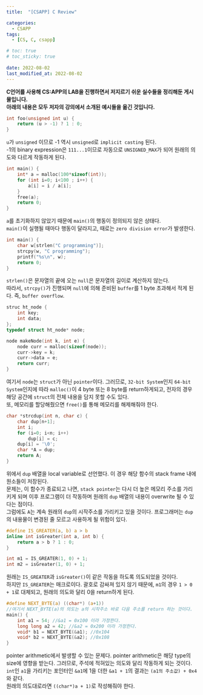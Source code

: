 ```yaml
---
title:  "[CSAPP] C Review"

categories:
  - CSAPP
tags:
  - [CS, C, csapp]

# toc: true
# toc_sticky: true
 
date: 2022-08-02
last_modified_at: 2022-08-02
---
```


**C언어를 사용해 CS:APP의 LAB을 진행하면서 저지르기 쉬운 실수들을 정리해둔 게시물입니다.**  
**아래의 내용은 모두 저자의 강의에서 소개된 예시들을 옮긴 것입니다.**  

```c
int foo(unsigned int u) {
    return (u > -1) ? 1 : 0;
}
```
`u`가 `unsigned` 이므로 -1 역시 `unsigned`로 `implicit casting` 된다.  
-1의 binary expression은 `111...1`이므로 자동으로 `UNSIGNED_MAX`가 되어 원래의 의도와 다르게 작동하게 된다.  
  
```c
int main() {
    int* a = malloc(100*sizeof(int));
    for (int i=0; i<100 ; i++) {
        a[i] = i / a[i];
    }
    free(a);
    return 0;
}
```
`a`를 초기화하지 않았기 때문에 `main()`의 행동이 정의되지 않은 상태다.  
`main()`이 실행될 때마다 행동이 달라지고, 때로는 `zero division error`가 발생한다.  
  
```c
int main() {
    char w[strlen("C programming")];
    strcpy(w, "C programming");
    printf("%s\n", w);
    return 0;
}
```
`strlen()`은 문자열의 끝에 오는 `null`은 문자열의 길이로 계산하지 않는다.  
따라서, `strcpy()`가 진행되며 `null`에 의해 준비된 `buffer`를 1 byte 초과해서 적게 된다. 즉, `buffer overflow`.  
  
```c
struc ht_node {
    int key;
    int data;
};
typedef struct ht_node* node;

node makeNode(int k, int e) {
    node curr = malloc(sizeof(node));
    curr->key = k;
    curr->data = e;
    return curr;
}
```
여기서 `node`는 `struct`가 아닌 `pointer`이다. 그러므로, `32-bit System`인지 `64-bit System`인지에 따라 `malloc()`이 4 byte 또는 8 byte를 return하게되고, 전자의 경우 해당 공간에 `struct`의 전체 내용을 담지 못할 수도 있다.  
또, 메모리를 할당해줬으면 `free()`를 통해 메모리를 해제해줘야 한다.  
  
```c
char *strcdup(int n, char c) {
    char dup[n+1];
    int i;
    for (i=0; i<n; i++)
        dup[i] = c;
    dup[i] = '\0';
    char *A = dup;
    return A;
}
```
위에서 `dup` 배열을 local variable로 선언했다. 이 경우 해당 함수의 stack frame 내에 원소들이 저장된다.  
문제는, 이 함수가 종료되고 나면, `stack pointer`는 다시 더 높은 메모리 주소를 가리키게 되며 이후 프로그램이 더 작동하며 원래의 `dup` 배열의 내용이 overwrite 될 수 있다는 점이다.  
그럼에도 `A`는 계속 원래의 `dup`의 시작주소를 가리키고 있을 것이다. 프로그래머는 `dup`의 내용물이 변경된 줄 모르고 사용하게 될 위험이 있다.  
  
```c
#define IS_GREATER(a, b) a > b
inline int isGreater(int a, int b) {
    return a > b ? 1 : 0;
}

int m1 = IS_GREATER(1, 0) + 1;
int m2 = isGreater(1, 0) + 1;
```
원래는 `IS_GREATER`과 `isGreater()`이 같은 작동을 하도록 의도되었을 것이다.  
하지만 `IS_GREATER`는 매크로이다. 괄호로 감싸져 있지 않기 때문에, `m1`의 경우 `1 > 0 + 1`로 대체되고, 원래의 의도와 달리 0을 return하게 된다.  
  
```c
#define NEXT_BYTE(a) ((char*) (a+1))
//여기서 NEXT_BYTE(a)의 의도는 a의 시작주소 바로 다음 주소를 return 하는 것이다.
main() {
    int a1 = 54; //&a1 = 0x100 이라 가정한다.
    long long a2 = 42; //&a2 = 0x200 이라 가정한다.
    void* b1 = NEXT_BYTE(&a1); //0x104
    void* b2 = NEXT_BYTE(&a2); //0x108
}
```
pointer arithmetic에서 발생할 수 있는 문제다. pointer arithmetic은 해당 type의 size에 영향을 받는다. 그러므로, 주석에 적혀있는 의도와 달리 작동하게 되는 것이다. `int`인 `a1`을 가리키는 포인터인 `&a1`에 1을 더한 `&a1 + 1`의 결과는 `(a1의 주소값) + 0x4`와 같다.  
원래의 의도대로라면 `((char*)a + 1)`로 작성해줘야 한다.